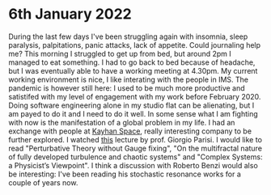 # 6th January 2022

During the last few days I've been struggling again with insomnia, sleep paralysis, palpitations, panic attacks, lack of appetite. Could journaling help me? This morning I struggled to get up from bed, but around 2pm I managed to eat something. I had to go back to bed because of headache, but I was eventually able to have a working meeting at 4.30pm. My current working environment is nice, I like interating with the people in IMS. The pandemic is however still here: I used to be much more productive and satistifed with my level of engagement with my work before February 2020. Doing software engineering alone in my studio flat can be alienating, but I am payed to do it and I need to do it well. In some sense what I am fighting with now is the manifestation of a global problem in my life. I had an exchange with people at [Kayhan Space](https://www.kayhan.space/), really interesting company to be further explored. I watched [this](https://www.youtube.com/watch?v=yuVFcJYkkro) lecture by prof. Giorgio Parisi. I would like to read "Perturbative Theory without Gauge fixing", "On the multifractal nature of fully developed turbulence and chaotic systems" and "Complex Systems: a Physicist’s Viewpoint". I think a discussion with Roberto Benzi would also be interesting: I've been reading his stochastic resonance works for a couple of years now.